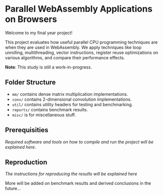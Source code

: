 # Parallel WebAssembly Applications on Browsers

Welcome to my final year project!

This project evaluates how useful parallel CPU programming techniques are when they are used in WebAssembly. We apply techniques like loop unrolling, multithreading, vector instructions, register reuse optimizations on various algorithms, and compare their performance effects.

**Note**: This study is still a work-in-progress.

## Folder Structure

* `mm/` contains dense matrix multiplication implementations.
* `conv/` contains 2-dimensional convolution implementations.
* `util/` contains utility headers for testing and benchmarking.
* `reports/` contains benchmark results.
* `misc/` is for miscellaneous stuff.

## Prerequisities

*Required software and tools on how to compile and run the project will be explained here*.

## Reproduction

*The instructions for reproducing the results will be explained here*


More will be added on benchmark results and derived conclusions in the future...
